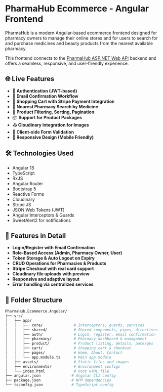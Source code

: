 # PharmaHub Ecommerce - Angular Frontend

PharmaHub is a modern Angular-based ecommerce frontend designed for pharmacy owners to manage their online stores and for users to search for and purchase medicines and beauty products from the nearest available pharmacy.

This frontend connects to the [PharmaHub ASP.NET Web API](https://github.com/PharmaHub-Ecommerce-Angular-WebAPI/PharmaHub-Ecommerce-WebAPI.git) backend and offers a seamless, responsive, and user-friendly experience.

## 🌐 Live Features

- 🔐 **Authentication (JWT-based)**
- 📩 **Email Confirmation Workflow**
- 🛒 **Shopping Cart with Stripe Payment Integration**
- 🏥 **Nearest Pharmacy Search by Medicine**
- 🧾 **Product Filtering, Sorting, Pagination**
- 📦 **Support for Product Packages**
- 📤 **Cloudinary Integration for Images**
- 🧪 **Client-side Form Validation**
- 📱 **Responsive Design (Mobile Friendly)**

## 🛠️ Technologies Used

- Angular 18
- TypeScript
- RxJS
- Angular Router
- Bootstrap 5
- Reactive Forms
- Cloudinary
- Stripe JS
- JSON Web Tokens (JWT)
- Angular Interceptors & Guards
- SweetAlert2 for notifications

## 🧪 Features in Detail

- **Login/Register with Email Confirmation**
- **Role-Based Access (Admin, Pharmacy Owner, User)**
- **Token Storage & Auto Logout on Expiry**
- **CRUD Operations for Pharmacies & Products**
- **Stripe Checkout with real card support**
- **Cloudinary file uploads with preview**
- **Responsive and adaptive layout**
- **Error handling via centralized services**

## 📁 Folder Structure

```bash
PharmaHub.Ecommerce.Angular/
├── src/
│   ├── app/
│   │   ├── core/              # Interceptors, guards, services
│   │   ├── shared/            # Shared components, pipes, directives
│   │   ├── auth/              # Login, register, email confirmation
│   │   ├── pharmacy/          # Pharmacy dashboard & management
│   │   ├── product/           # Product listing, details, packages
│   │   ├── cart/              # Shopping cart & checkout
│   │   ├── pages/             # Home, About, Contact
│   │   └── app.module.ts      # Main app module
│   ├── assets/                # Static files and images
│   ├── environments/          # Environment configs
│   └── index.html             # Root HTML file
├── angular.json              # Angular CLI config
├── package.json              # NPM dependencies
└── tsconfig.json             # TypeScript config

